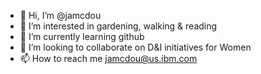 - 👋 Hi, I’m @jamcdou
- 👀 I’m interested in gardening, walking & reading
- 🌱 I’m currently learning github
- 💞️ I’m looking to collaborate on D&I initiatives for Women
- 📫 How to reach me jamcdou@us.ibm.com

<!---
jamcdou/jamcdou is a ✨ special ✨ repository because its `README.md` (this file) appears on your GitHub profile.
You can click the Preview link to take a look at your changes.
--->
